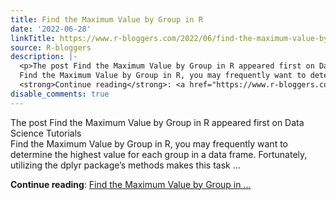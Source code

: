 ```yaml
---
title: Find the Maximum Value by Group in R
date: '2022-06-28'
linkTitle: https://www.r-bloggers.com/2022/06/find-the-maximum-value-by-group-in-r/
source: R-bloggers
description: |-
  <p>The post Find the Maximum Value by Group in R appeared first on Data Science Tutorials<br />
  Find the Maximum Value by Group in R, you may frequently want to determine the highest value for each group in a data frame. Fortunately, utilizing the dplyr package’s methods makes this task ...</p>
  <strong>Continue reading</strong>: <a href="https://www.r-bloggers.com/2022/06/find-the-maximum-value-by-group-in-r/">Find the Maximum Value by Group in ...
disable_comments: true
---
```

<p>The post Find the Maximum Value by Group in R appeared first on Data Science Tutorials<br />
Find the Maximum Value by Group in R, you may frequently want to determine the highest value for each group in a data frame. Fortunately, utilizing the dplyr package’s methods makes this task ...</p>
<strong>Continue reading</strong>: <a href="https://www.r-bloggers.com/2022/06/find-the-maximum-value-by-group-in-r/">Find the Maximum Value by Group in ...